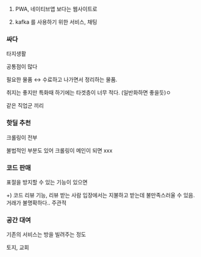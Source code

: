 1) PWA, 네이티브앱 보다는 웹사이트로 

2) kafka 를 사용하기 위한 서비스, 채팅

### 싸다

타지생활

공통점이 많다

필요한 물품 ↔ 수료하고 나가면서 정리하는 물품.

취지는 좋지만 특화때 하기에는 타겟층이 너무 적다. (일반화하면 좋을듯)ㅇ

같은 직업군 끼리 

### 핫딜 추천

크롤링이 전부

불법적인 부분도 있어 크롤링이 메인이 되면 xxx

### 코드 판매

표절을 방지할 수 있는 기능이 있으면 

+) 코드 리뷰 기능, 리뷰 받는 사람 입장에서는 지불하고 받는데 불만족스러울 수 있음. 거래가 불명확하다.. 주관적

### 공간 대여

기존의 서비스는 방을 빌려주는 정도

토지, 교회

